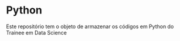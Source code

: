 # Python
Este repositório tem o objeto de armazenar os códigos em Python do Trainee em Data Science
